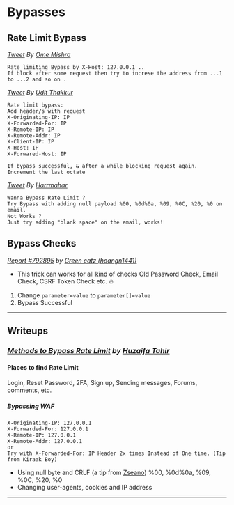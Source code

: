 # Bypasses
## Rate Limit Bypass

*[Tweet](https://twitter.com/ome_mishra/status/1241664059650404352) By [Ome Mishra](https://twitter.com/ome_mishra)*
```
Rate limiting Bypass by X-Host: 127.0.0.1 ..
If block after some request then try to increse the address from ...1 to ...2 and so on .
```

*[Tweet](https://twitter.com/udit_thakkur/status/1241832273898430464) By [Udit Thakkur](https://twitter.com/udit_thakkur/)*
```
Rate limit bypass:
Add header/s with request
X-Originating-IP: IP
X-Forwarded-For: IP
X-Remote-IP: IP
X-Remote-Addr: IP
X-Client-IP: IP
X-Host: IP
X-Forwared-Host: IP

If bypass successful, & after a while blocking request again. Increment the last octate
```

*[Tweet](https://twitter.com/harrmahar/status/1247306384128872448?s=20) By [Harrmahar](https://twitter.com/harrmahar/)*
```
Wanna Bypass Rate Limit ?
Try Bypass with adding null payload %00, %0d%0a, %09, %0C, %20, %0 on email. 
Not Works ?
Just try adding "blank space" on the email, works!
```

## Bypass Checks
*[Report #792895](https://hackerone.com/reports/792895) by [Green catz (hoangn1441)](https://hackerone.com/hoangn1441)*
- This trick can works for all kind of checks Old Password Check, Email Check, CSRF Token Check etc. :fire:

1. Change `parameter=value` to `parameter[]=value`
2. Bypass Successful

---------------------------------------------------------------------------------

## Writeups
### *[Methods to Bypass Rate Limit](https://medium.com/@huzaifa_tahir/methods-to-bypass-rate-limit-5185e6c67ecd) by [Huzaifa Tahir](https://medium.com/@huzaifa_tahir)* 
#### Places to find Rate Limit 
Login, Reset Password, 2FA, Sign up, Sending messages, Forums, comments, etc.
##### Bypassing WAF
 ```
X-Originating-IP: 127.0.0.1
X-Forwarded-For: 127.0.0.1
X-Remote-IP: 127.0.0.1
X-Remote-Addr: 127.0.0.1
or
Try with X-Forwarded-For: IP Header 2x times Instead of One time. (Tip from Kiraak Boy)
```
 - Using null byte and CRLF (a tip from [Zseano](https://twitter.com/zseano)) %00, %0d%0a, %09, %0C, %20, %0
 - Changing user-agents, cookies and IP address

---------------------------------------------------------------------------------
